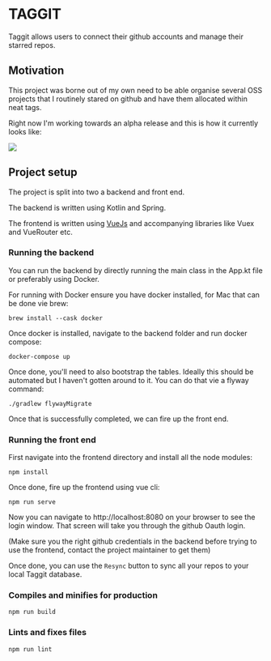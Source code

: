 # TAGGIT

Taggit allows users to connect their github accounts and manage their starred repos.

## Motivation

This project was borne out of my own need to be able organise several OSS projects that I routinely stared on github and have them allocated within neat tags.

Right now I'm working towards an alpha release and this is how it currently looks like:

![](./assets/taggit_screenshot.png)

## Project setup

The project is split into two a backend and front end. 

The backend is written using Kotlin and Spring.

The frontend is written using [VueJs](https://vuejs.org/) and accompanying libraries like Vuex and VueRouter etc.

### Running the backend

You can run the backend by directly running the main class in the App.kt file or preferably using Docker.

For running with Docker ensure you have docker installed, for Mac that can be done vie brew:

```shell script
brew install --cask docker
```

Once docker is installed, navigate to the backend folder and run docker compose:

```shell script
docker-compose up
```


Once done, you'll need to also bootstrap the tables. Ideally this should be automated but I haven't gotten around to it. You can do that vie a flyway command:

```shell script
./gradlew flywayMigrate
```

Once that is successfully completed, we can fire up the front end.

### Running the front end

First navigate into the frontend directory and install all the node modules:

```shell script
npm install
```

Once done, fire up the frontend using vue cli:

```shell script
npm run serve
```

Now you can navigate to http://localhost:8080 on your browser to see the login window. That screen will take you through the github Oauth login.

(Make sure you the right github credentials in the backend before trying to use the frontend, contact the project maintainer to get them)

Once done, you can use the `Resync` button to sync all your repos to your local Taggit database.

### Compiles and minifies for production
```
npm run build
```

### Lints and fixes files
```
npm run lint
```
